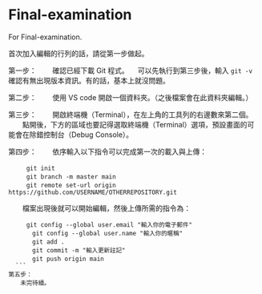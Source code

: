 # Final-examination
For Final-examination.

首次加入編輯的行列的話，請從第一步做起。

第一步：
　　確認已經下載 Git 程式。
  　可以先執行到第三步後，輸入 `git -v` 確認有無出現版本資訊。有的話，基本上就沒問題。

第二步：
　　使用 VS code 開啟一個資料夾。（之後檔案會在此資料夾編輯。）

第三步：
　　開啟終端機（Terminal），在左上角的工具列的右邊數來第二個。
　　點開後，下方的區域也要記得選取終端機（Terminal）選項，預設畫面的可能會在除錯控制台（Debug Console）。

第四步：
　　依序輸入以下指令可以完成第一次的載入與上傳：
  ```
  　　　git init
  　　　git branch -m master main
  　　　git remote set-url origin https://github.com/USERNAME/OTHERREPOSITORY.git
```
　　檔案出現後就可以開始編輯，然後上傳所需的指令為：
  ```
  　　　git config --global user.email "輸入你的電子郵件"
　　　　git config --global user.name "輸入你的暱稱"
　　　　git add .
　　　　git commit -m "輸入更新註記"
　　　　git push origin main
    ```
第五步：
　　未完待續。
